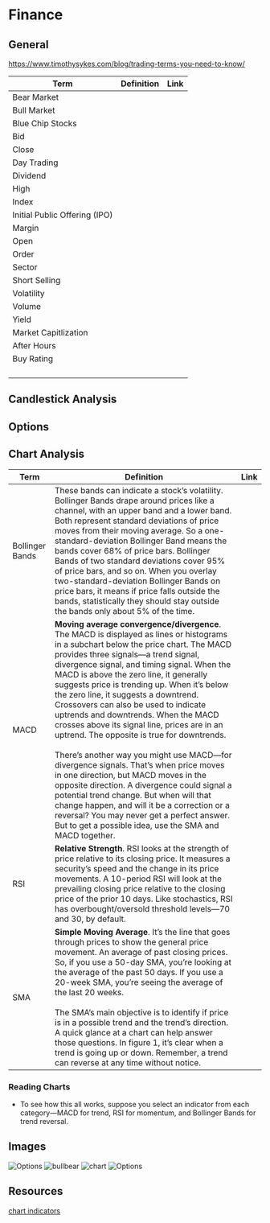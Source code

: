 # Finance

## General

https://www.timothysykes.com/blog/trading-terms-you-need-to-know/

| Term                          | Definition | Link |
| ----------------------------- | ---------- | ---- |
| Bear Market                   |            |
| Bull Market                   |            |
| Blue Chip Stocks              |            |
| Bid                           |            |
| Close                         |            |
| Day Trading                   |            |
| Dividend                      |            |
| High                          |            |
| Index                         |            |
| Initial Public Offering (IPO) |            |
| Margin                        |            |
| Open                          |            |
| Order                         |            |
| Sector                        |            |
| Short Selling                 |            |
| Volatility                    |            |
| Volume                        |            |
| Yield                         |            |
| Market Capitlization          |            |
| After Hours                   |            |
| Buy Rating                    |            |
|                               |            |
|                               |            |
|                               |            |
|                               |            |

## Candlestick Analysis

## Options

## Chart Analysis

| Term            | Definition                                                                                                                                                                                                                                                                                                                                                                                                                                                                                                                                                                                                                                                                                                                                                                                                                                                                                                                          | Link |
| --------------- | ----------------------------------------------------------------------------------------------------------------------------------------------------------------------------------------------------------------------------------------------------------------------------------------------------------------------------------------------------------------------------------------------------------------------------------------------------------------------------------------------------------------------------------------------------------------------------------------------------------------------------------------------------------------------------------------------------------------------------------------------------------------------------------------------------------------------------------------------------------------------------------------------------------------------------------- | ---- |
| Bollinger Bands | These bands can indicate a stock’s volatility. Bollinger Bands drape around prices like a channel, with an upper band and a lower band. Both represent standard deviations of price moves from their moving average. So a one-standard-deviation Bollinger Band means the bands cover 68% of price bars. Bollinger Bands of two standard deviations cover 95% of price bars, and so on. When you overlay two-standard-deviation Bollinger Bands on price bars, it means if price falls outside the bands, statistically they should stay outside the bands only about 5% of the time.                                                                                                                                                                                                                                                                                                                                               |
| MACD            | **Moving average convergence/divergence**. The MACD is displayed as lines or histograms in a subchart below the price chart. The MACD provides three signals—a trend signal, divergence signal, and timing signal. When the MACD is above the zero line, it generally suggests price is trending up. When it’s below the zero line, it suggests a downtrend. Crossovers can also be used to indicate uptrends and downtrends. When the MACD crosses above its signal line, prices are in an uptrend. The opposite is true for downtrends.<br><br>There’s another way you might use MACD—for divergence signals. That’s when price moves in one direction, but MACD moves in the opposite direction. A divergence could signal a potential trend change. But when will that change happen, and will it be a correction or a reversal? You may never get a perfect answer. But to get a possible idea, use the SMA and MACD together. |
| RSI             | **Relative Strength**. RSI looks at the strength of price relative to its closing price. It measures a security’s speed and the change in its price movements. A 10-period RSI will look at the prevailing closing price relative to the closing price of the prior 10 days. Like stochastics, RSI has overbought/oversold threshold levels—70 and 30, by default.                                                                                                                                                                                                                                                                                                                                                                                                                                                                                                                                                                  |
| SMA             | **Simple Moving Average**. It’s the line that goes through prices to show the general price movement. An average of past closing prices. So, if you use a 50-day SMA, you’re looking at the average of the past 50 days. If you use a 20-week SMA, you’re seeing the average of the last 20 weeks.<br><br>The SMA’s main objective is to identify if price is in a possible trend and the trend’s direction. A quick glance at a chart can help answer those questions. In figure 1, it’s clear when a trend is going up or down. Remember, a trend can reverse at any time without notice.                                                                                                                                                                                                                                                                                                                                         |

### Reading Charts

* To see how this all works, suppose you select an indicator from each category—MACD for trend, RSI for momentum, and Bollinger Bands for trend reversal.

## Images

![Options](./assets/optionsgreeks.png)
![bullbear](./assets/bullbearpatterns.png)
![chart](./assets/Chart-Patterns.png)
![Options](./assets/candlestickpatterns.png)

## Resources

[chart indicators](https://tickertape.tdameritrade.com/trading/three-indicators-to-check-before-the-trade-16986)